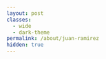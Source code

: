 ```yaml
---
layout: post
classes:
  - wide
  - dark-theme
permalink: /about/juan-ramirez
hidden: true
---
```


<div class="padding-md">
